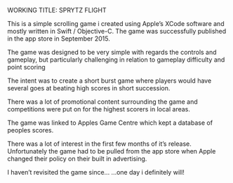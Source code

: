 WORKING TITLE: SPRYTZ FLIGHT

This is a simple scrolling game i created using Apple’s XCode software
and mostly written in Swift / Objective-C.
The game was successfully published in the app store in September 2015.

The game was designed to be very simple with regards the controls and gameplay,
but particularly challenging in relation to gameplay difficulty and point scoring

The intent was to create a short burst game where players would have
several goes at beating high scores in short succession.

There was a lot of promotional content surrounding the game and
competitions were put on for the highest scorers in local areas.

The game was linked to Apples Game Centre which kept a database of peoples scores.

There was a lot of interest in the first few months of it’s release.
Unfortunately the game had to be pulled from the app store when Apple changed
their policy on their built in advertising.

I haven’t revisited the game since...
...one day i definitely will!

